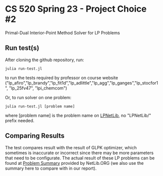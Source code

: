 # CS 520 Spring 23 - Project Choice #2

Primal-Dual Interior-Point Method Solver for LP Problems

## Run test(s)

After cloning the github repository, run:

`julia run-test.jl`

to run the tests required by professor on course website ("lp_afiro","lp_brandy","lp_fit1d","lp_adlittle","lp_agg","lp_ganges","lp_stocfor1", "lp_25fv47", "lpi_chemcom")

Or, to run solver on one problem:

`julia run-test.jl [problem name]`

where [problem name] is the problem name on [LPNetLib](https://netlib.org/lp/data/index.html), no "LPNetLib/" prefix needed.

## Comparing Results

The test compares result with the result of GLPK optimizer, which sometimes is inaccurate or incorrect since there may be more parameters that need to be configurate. The actual result of these LP problems can be found at [Problem Summary](https://netlib.org/lp/data/readme) provided by NetLib.ORG (we also use the summary here to compare with in our report).
